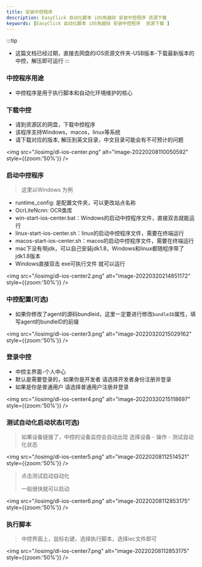 ```yaml
---
title: 安装中控程序
description: EasyClick 自动化脚本 iOS免越狱 安装中控程序 资源下载
keywords: [EasyClick 自动化脚本 iOS免越狱 安装中控程序  资源下载 ]
---
```


:::tip
- 这篇文档已经过期，直接去网盘的iOS资源文件夹-USB版本-下载最新版本的中控，解压即可运行
:::

### 中控程序用途

- 中控程序是用于执行脚本和自动化环境维护的核心


### 下载中控

- 请到资源区的网盘，下载中控程序
- 该程序支持Windows，macos，linux等系统
- 请下载对应的版本, 解压到英文目录，中文目录可能会有不可预计的问题



<img src="/iosimg/dl-ios-center.png" alt="image-20220208110050592" style={{zoom:'50%'}} />

### 启动中控程序

> 这里以Windows 为例


- runtime_config: 是配置文件夹，可以更改站点名称
- OcrLiteNcnn: OCR类库
- win-start-ios-center.bat：Windows的启动中控程序文件，直接双击就能运行
- linux-start-ios-center.sh：linux的启动中控程序文件，需要在终端运行
- macos-start-ios-center.sh：macos的启动中控程序文件，需要在终端运行
- mac下没有带jdk，可以自己安装jdk1.8，Windows和linux都随程序带了jdk1.8版本
- Windows直接双击 exe可执行文件 就可以运行





<img src="/iosimg/dl-ios-center2.png" alt="image-20220320214851172" style={{zoom:'50%'}} />



### 中控配置(可选)

- 如果你修改了agent的源码bundleid，这里一定要进行修改`bundleID`属性，填写agent的bundleID的前缀

<img src="/iosimg/dl-ios-center3.png" alt="image-20220320215029162" style={{zoom:'50%'}} />



### 登录中控
- 中控主界面-个人中心
- 默认是需要登录的，如果你是开发者 请选择开发者身份注册并登录
- 如果是你是普通用户 请选择普通用户注册并登录

<img src="/iosimg/dl-ios-center4.png" alt="image-20220320215118697" style={{zoom:'50%'}} />



### 测试自动化启动状态(可选)

> 如果设备链接了，中控的设备监控会自动出现
> 选择设备 - 操作 - 测试自动化状态 

<img src="/iosimg/dl-ios-center5.png" alt="image-20220208112514521" style={{zoom:'50%'}} />



> 点击测试启动自动化
>
> 一般很快就可以启动

<img src="/iosimg/dl-ios-center6.png" alt="image-20220208112853175" style={{zoom:'50%'}} />


### 执行脚本

> 中控界面上，鼠标右键，选择执行脚本，选择iec文件即可
> 
<img src="/iosimg/dl-ios-center7.png" alt="image-20220208112853175" style={{zoom:'50%'}} />


